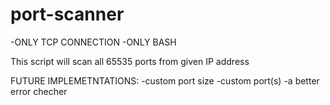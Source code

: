 # port-scanner
-ONLY TCP CONNECTION
-ONLY BASH

This script will scan all 65535 ports from given IP address

FUTURE IMPLEMETNTATIONS:
  -custom port size
  -custom port(s)
  -a better error checher
